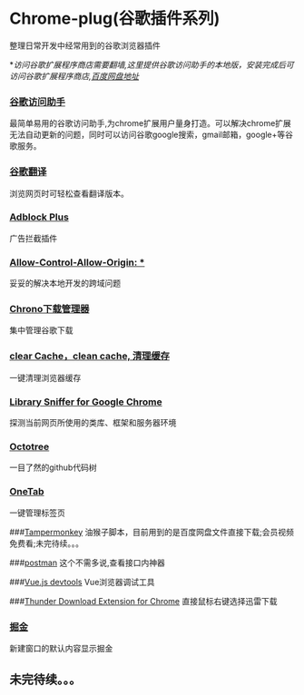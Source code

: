 # Chrome-plug(谷歌插件系列)
整理日常开发中经常用到的谷歌浏览器插件

**访问谷歌扩展程序商店需要翻墙,这里提供谷歌访问助手的本地版，安装完成后可访问谷歌扩展程序商店,[百度网盘地址](https://pan.baidu.com/s/1sl2v0Ix)*

### [谷歌访问助手](https://chrome.google.com/webstore/detail/%E8%B0%B7%E6%AD%8C%E8%AE%BF%E9%97%AE%E5%8A%A9%E6%89%8B/gocklaboggjfkolaknpbhddbaopcepfp?hl=zh-CN)
最简单易用的谷歌访问助手,为chrome扩展用户量身打造。可以解决chrome扩展无法自动更新的问题，同时可以访问谷歌google搜索，gmail邮箱，google+等谷歌服务。

### [谷歌翻译](https://chrome.google.com/webstore/detail/google-translate/aapbdbdomjkkjkaonfhkkikfgjllcleb?hl=zh-CN)
浏览网页时可轻松查看翻译版本。

### [Adblock Plus](https://chrome.google.com/webstore/detail/adblock-plus/cfhdojbkjhnklbpkdaibdccddilifddb?hl=zh-CN)
广告拦截插件

### [Allow-Control-Allow-Origin: *](https://chrome.google.com/webstore/detail/allow-control-allow-origi/nlfbmbojpeacfghkpbjhddihlkkiljbi?hl=zh-CN)
妥妥的解决本地开发的跨域问题

### [Chrono下载管理器](https://chrome.google.com/webstore/search/Chrono%E4%B8%8B%E8%BD%BD%E7%AE%A1%E7%90%86%E5%99%A8?hl=zh-CN&_category=extensions)
集中管理谷歌下载

### [clear Cache，clean cache, 清理缓存](https://chrome.google.com/webstore/detail/clear-cache%EF%BC%8Cclean-cache-%E6%B8%85/egkcjgapmgioadbkhaciondahbjggnhj?hl=zh-CN)
一键清理浏览器缓存

### [Library Sniffer for Google Chrome](https://chrome.google.com/webstore/detail/library-sniffer-for-googl/fhhdlnnepfjhlhilgmeepgkhjmhhhjkh?hl=zh-CN)
探测当前网页所使用的类库、框架和服务器环境

### [Octotree](https://chrome.google.com/webstore/detail/octotree/bkhaagjahfmjljalopjnoealnfndnagc?hl=zh-CN)
一目了然的github代码树

### [OneTab](https://chrome.google.com/webstore/detail/onetab/chphlpgkkbolifaimnlloiipkdnihall?hl=zh-CN)
一键管理标签页

###[Tampermonkey](https://chrome.google.com/webstore/search/Tampermonkey?hl=zh-CN&_category=extensions)
油猴子脚本，目前用到的是百度网盘文件直接下载;会员视频免费看;未完待续。。。

###[postman](https://chrome.google.com/webstore/detail/postman-interceptor/aicmkgpgakddgnaphhhpliifpcfhicfo?hl=zh-CN)
这个不需多说,查看接口内神器

###[Vue.js devtools](https://chrome.google.com/webstore/detail/vuejs-devtools/nhdogjmejiglipccpnnnanhbledajbpd?hl=zh-CN)
Vue浏览器调试工具

###[Thunder Download Extension for Chrome](https://chrome.google.com/webstore/detail/thunder-download-extensio/ncennffkjdiamlpmcbajkmaiiiddgioo?hl=zh-CN)
直接鼠标右键选择迅雷下载

### [掘金](https://chrome.google.com/webstore/detail/%E6%8E%98%E9%87%91/lecdifefmmfjnjjinhaennhdlmcaeeeb?hl=zh-CN)
新建窗口的默认内容显示掘金



## 未完待续。。。
